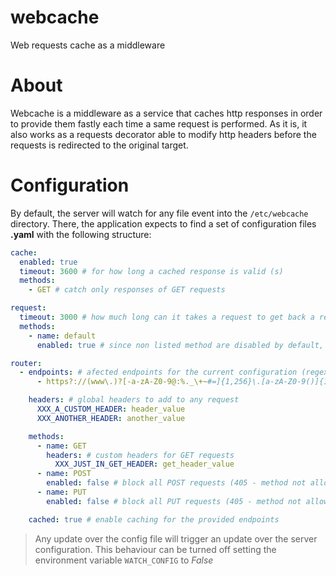 # webcache
Web requests cache as a middleware

# About
Webcache is a middleware as a service that caches http responses in order to provide them fastly each time a same request is performed. As it is, it also works as a requests decorator able to modify http headers before the requests is redirected to the original target. 

# Configuration
By default, the server will watch for any file event into the  `/etc/webcache` directory. There, the application expects to find a set of configuration files **.yaml** with the following structure:

``` yaml
cache:
  enabled: true
  timeout: 3600 # for how long a cached response is valid (s)
  methods:
    - GET # catch only responses of GET requests

request:
  timeout: 3000 # how much long can it takes a request to get back a response (ms)
  methods:
    - name: default
      enabled: true # since non listed method are disabled by default, enable all them

router:
  - endpoints: # afected endpoints for the current configuration (regex)
      - https?://(www\.)?[-a-zA-Z0-9@:%._\+~#=]{1,256}\.[a-zA-Z0-9()]{1,32}/?$

    headers: # global headers to add to any request
      XXX_A_CUSTOM_HEADER: header_value
      XXX_ANOTHER_HEADER: another_value

    methods:
      - name: GET
        headers: # custom headers for GET requests
          XXX_JUST_IN_GET_HEADER: get_header_value
      - name: POST
        enabled: false # block all POST requests (405 - method not allowed)
      - name: PUT
        enabled: false # block all PUT requests (405 - method not allowed)

    cached: true # enable caching for the provided endpoints
```

> Any update over the config file will trigger an update over the server configuration. This behaviour can be turned off setting the environment variable `WATCH_CONFIG` to _False_